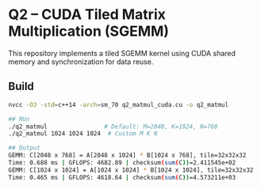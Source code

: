 # Q2 – CUDA Tiled Matrix Multiplication (SGEMM)

This repository implements a tiled SGEMM kernel using CUDA shared memory and synchronization for data reuse.

## Build
```bash
nvcc -O3 -std=c++14 -arch=sm_70 q2_matmul_cuda.cu -o q2_matmul

## RUn
./q2_matmul                # Default: M=2048, K=1024, N=768
./q2_matmul 1024 1024 1024  # Custom M K N

## Output
GEMM: C[2048 x 768] = A[2048 x 1024] * B[1024 x 768], tile=32x32x32
Time: 0.688 ms | GFLOPS: 4682.89 | checksum(sum(C))=2.411545e+02
GEMM: C[1024 x 1024] = A[1024 x 1024] * B[1024 x 1024], tile=32x32x32
Time: 0.465 ms | GFLOPS: 4618.64 | checksum(sum(C))=4.573211e+03
